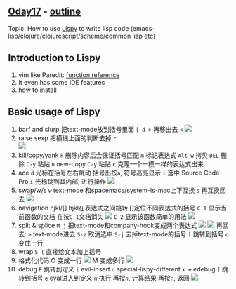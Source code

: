 ## [Oday17](https://emacs-china.org/t/21-emacs-17-lispy/827) - [outline](https://github.com/emacs-china/Spacemacs-rocks/tree/master/Season2/day17)

Topic: How to use [Lispy](https://github.com/abo-abo/lispy/tree/1abfd85f959a2a3cd5c2806b2837990ec671fe7c) to write lisp code (emacs-lisp/clojure/clojurescript/scheme/common lisp etc)

## Introduction to Lispy

1. vim like Paredit: [function reference](http://oremacs.com/lispy/)
2. It even has some IDE features
3. how to install

## Basic usage of Lispy

1. barf and slurp
   把text-mode放到括号里面 `[ d >`   再移出去 `<`
   ![](https://cdn.jsdelivr.net/gh/lisatiy/picbed-lisatiy@master/img/2020/1588405790394.png)
2. raise sexp
   把横线上面的判断去掉 `r`  
   ![](https://cdn.jsdelivr.net/gh/lisatiy/picbed-lisatiy@master/img/2020/1588406043398.png)
3. kill/copy/yank
   `k` 删除内容后会保证括号匹配
   `m` 标记表达式 `Alt w` 拷贝 `DEL` 删除 `C-y` 粘贴  `n` new-copy `C-y` 粘贴 `c` 克隆一个一模一样的表达式出来 
4. ace
   `d` 光标在括号左右跳动 括号出按`a`, 符号高亮显示 `i` 选中 Source Code Pro `i` 光标跳到其内部, 进行操作 
   ![](https://cdn.jsdelivr.net/gh/lisatiy/picbed-lisatiy@master/img/2020/1588406680194.png)
5. swap/w/s
   `w` text-mode 和spacemacs/system-is-mac上下互换 `s` 再互换回去
   ![](https://cdn.jsdelivr.net/gh/lisatiy/picbed-lisatiy@master/img/2020/1588406926342.png)
6. navigation hjkl/[]
   hjkl在表达式之间跳转  []定位不同表达式的括号
   `C 1` 显示当前函数的文档 在按`C 1`文档消失
   ![](https://cdn.jsdelivr.net/gh/lisatiy/picbed-lisatiy@master/img/2020/1588407213224.png)
   `C 2` 显示该函数简单的用法
   ![](https://cdn.jsdelivr.net/gh/lisatiy/picbed-lisatiy@master/img/2020/1588407291301.png)
7. split & splice
   `M j` 把text-mode和company-hook变成两个表达式
   ![](https://cdn.jsdelivr.net/gh/lisatiy/picbed-lisatiy@master/img/2020/1588407445323.png)
   ![](https://cdn.jsdelivr.net/gh/lisatiy/picbed-lisatiy@master/img/2020/1588407512794.png)
   再回去: `>` text-mode进去 `S-z` 取消选中 `S-j` 去掉text-mode的括号 `[` 跳转到括号 `o` 变成一行
8. wrap
   `S (` 直接给文本加上括号
9. 格式化代码 
   O 变成一行
   ![](https://cdn.jsdelivr.net/gh/lisatiy/picbed-lisatiy@master/img/2020/1588407939511.png)
   M 变成多行
   ![](https://cdn.jsdelivr.net/gh/lisatiy/picbed-lisatiy@master/img/2020/1588408015181.png)
10. debug
      `F` 跳转到定义 `i` evil-insert `d` special-lispy-different `x e` edebug  `]` 跳转到括号 `e` eval进入到定义 `n` 执行 再按`n`, 计算结果  再按`n`, 返回
      ![](https://cdn.jsdelivr.net/gh/lisatiy/picbed-lisatiy@master/img/2020/1588418206525.png)
   

 